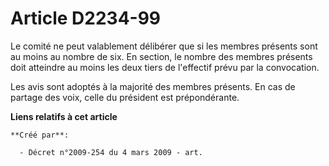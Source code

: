 # Article D2234-99

Le comité ne peut valablement délibérer que si les membres présents sont au moins au nombre de six. En section, le nombre des
membres présents doit atteindre au moins les deux tiers de l'effectif prévu par la convocation.

Les avis sont adoptés à la majorité des membres présents. En cas de partage des voix, celle du président est prépondérante.

**Liens relatifs à cet article**

	**Créé par**:

	  - Décret n°2009-254 du 4 mars 2009 - art.
